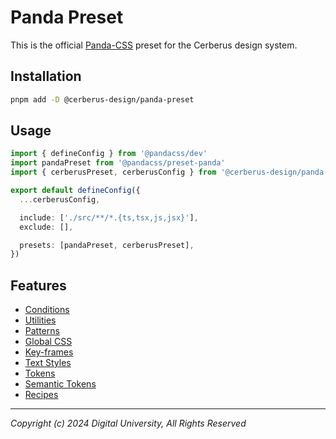 # Panda Preset

This is the official [Panda-CSS](https://panda-css.com/) preset for the Cerberus design system.

## Installation

```bash
pnpm add -D @cerberus-design/panda-preset
```

## Usage

```typescript
import { defineConfig } from '@pandacss/dev'
import pandaPreset from '@pandacss/preset-panda'
import { cerberusPreset, cerberusConfig } from '@cerberus-design/panda-preset'

export default defineConfig({
  ...cerberusConfig,

  include: ['./src/**/*.{ts,tsx,js,jsx}'],
  exclude: [],

  presets: [pandaPreset, cerberusPreset],
})
```

## Features

- [Conditions]('./src/conditions.ts')
- [Utilities]('./src/utilities.ts')
- [Patterns](./src/patterns.ts)
- [Global CSS](./src/globalCss.ts)
- [Key-frames](./src/theme/keyframes.ts)
- [Text Styles](./src/theme/textStyles.ts)
- [Tokens](./src/theme/tokens.ts)
- [Semantic Tokens](./src/theme/semanticTokens/index.ts)
- [Recipes](./src/recipes/index.ts)

---

_Copyright (c) 2024 Digital University, All Rights Reserved_
